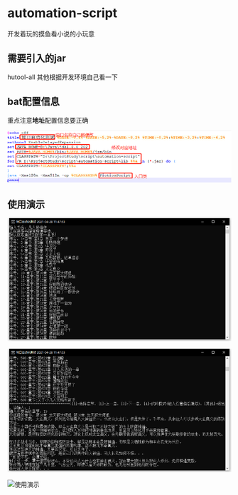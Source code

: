 # automation-script
开发着玩的摸鱼看小说的小玩意

## 需要引入的jar
hutool-all
其他根据开发环境自己看一下

## bat配置信息

重点注意**地址**配置信息要正确

![配置信息](https://github.com/LittleWhite1995/automation-script/blob/master/%E4%BD%BF%E7%94%A8%E5%85%88%E7%9C%8B%E9%85%8D%E7%BD%AE%E4%BF%A1%E6%81%AF.png)

## 使用演示

![使用演示](https://github.com/LittleWhite1995/automation-script/blob/master/%E4%BD%BF%E7%94%A8%E6%BC%94%E7%A4%BA-1.png)

![使用演示](https://github.com/LittleWhite1995/automation-script/blob/master/%E4%BD%BF%E7%94%A8%E6%BC%94%E7%A4%BA-2.png)

![使用演示](https://github.com/LittleWhite1995/automation-script/blob/master/%E4%BD%BF%E7%94%A8%E6%BC%94%E7%A4%BA-3.png)


